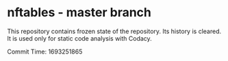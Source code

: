# nftables - master branch

This repository contains frozen state of the repository.
Its history is cleared. It is used only for static code
analysis with Codacy.

Commit Time: 1693251865